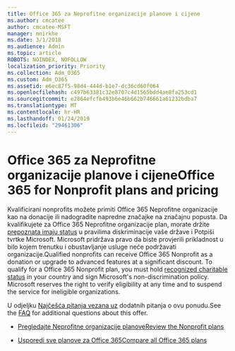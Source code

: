 ```yaml
---
title: Office 365 za Neprofitne organizacije planove i cijene
ms.author: cmcatee
author: cmcatee-MSFT
manager: mnirkhe
ms.date: 3/1/2018
ms.audience: Admin
ms.topic: article
ROBOTS: NOINDEX, NOFOLLOW
localization_priority: Priority
ms.collection: Adm_O365
ms.custom: Adm_O365
ms.assetid: e6ec87f5-98d4-444d-b1e7-dc36cd60f064
ms.openlocfilehash: c497b63381c32e8707c4d1565bdd4ae8fa253cd1
ms.sourcegitcommit: e2864efcfb493b6e46b662b746661a61232bdba7
ms.translationtype: MT
ms.contentlocale: hr-HR
ms.lasthandoff: 01/24/2019
ms.locfileid: "29461306"
---
```

# <a name="office-365-for-nonprofit-plans-and-pricing"></a><span data-ttu-id="a258d-102">Office 365 za Neprofitne organizacije planove i cijene</span><span class="sxs-lookup"><span data-stu-id="a258d-102">Office 365 for Nonprofit plans and pricing</span></span>

<span data-ttu-id="a258d-p101">Kvalificirani nonprofits možete primiti Office 365 Neprofitne organizacije kao na donacije ili nadogradite napredne značajke na značajnu popusta. Da kvalifikujete za Office 365 Neprofitne organizacije plan, morate držite [prepoznata imaju status](https://go.microsoft.com/fwlink/p/?LinkID=330253) u pravilima diskriminacije vaše države i Potpiši tvrtke Microsoft. Microsoft pridržava pravo da biste provjerili prikladnost u bilo kojem trenutku i obustavljanje usluge neće podržavati organizacije.</span><span class="sxs-lookup"><span data-stu-id="a258d-p101">Qualified nonprofits can receive Office 365 Nonprofit as a donation or upgrade to advanced features at a significant discount. To qualify for a Office 365 Nonprofit plan, you must hold [recognized charitable status](https://go.microsoft.com/fwlink/p/?LinkID=330253) in your country and sign Microsoft's non-discrimination policy. Microsoft reserves the right to verify eligibility at any time and to suspend the service for ineligible organizations.</span></span> 
  
<span data-ttu-id="a258d-106">U odjeljku [Najčešća pitanja vezana uz](https://products.office.com/en-us/nonprofit/office-365-nonprofit) dodatnih pitanja o ovu ponudu.</span><span class="sxs-lookup"><span data-stu-id="a258d-106">See the [FAQ](https://products.office.com/en-us/nonprofit/office-365-nonprofit) for additional questions about this offer.</span></span> 
  
- [<span data-ttu-id="a258d-107">Pregledajte Neprofitne organizacije planove</span><span class="sxs-lookup"><span data-stu-id="a258d-107">Review the Nonprofit plans</span></span>](https://products.office.com/en-us/nonprofit/office-365-nonprofit-plans-and-pricing?tab=1)
    
- [<span data-ttu-id="a258d-108">Usporedi sve planove za Office 365</span><span class="sxs-lookup"><span data-stu-id="a258d-108">Compare all Office 365 plans</span></span>](https://products.office.com/en-us/business/compare-more-office-365-for-business-plans)
    

